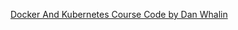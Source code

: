 




[Docker And Kubernetes Course Code by Dan Whalin](https://github.com/DanWahlin/DockerAndKubernetesCourseCode)